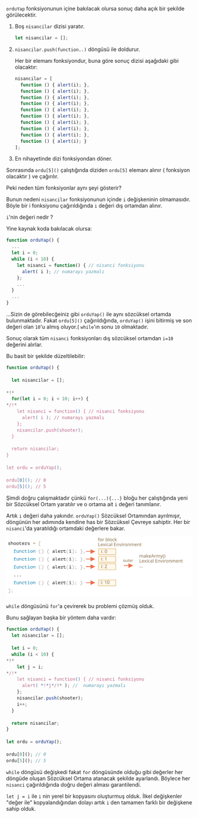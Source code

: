 
`orduYap` fonksiyonunun içine bakılacak olursa sonuç daha açık bir şekilde görülecektir.


1. Boş `nisancilar` dizisi yaratır.

    ```js
    let nisancilar = [];
    ```

2. `nisancilar.push(function..)` döngüsü ile doldurur.

    Her bir elemanı fonksiyondur, buna göre sonuç dizisi aşağıdaki gibi olacaktır:
    
    ```js no-beautify
    nisancilar = [
      function () { alert(i); },
      function () { alert(i); },
      function () { alert(i); },
      function () { alert(i); },
      function () { alert(i); },
      function () { alert(i); },
      function () { alert(i); },
      function () { alert(i); },
      function () { alert(i); },
      function () { alert(i); }
    ];
    ```

3. En nihayetinde dizi fonksiyondan döner.

Sonrasında `ordu[5]()` çalıştığında diziden `ordu[5]` elemanı alınır ( fonksiyon olacaktır ) ve çağırılır.

Peki neden tüm fonksiyonlar aynı şeyi gösterir?

Bunun nedeni `nisancilar` fonksiyonunun içinde `i` değişkeninin olmamasıdır. Böyle bir i fonksiyonu çağırıldığında `i` değeri dış ortamdan alınır.

`i`'nin değeri nedir ?

Yine kaynak koda bakılacak olursa:

```js
function orduYap() {
  ...
  let i = 0;
  while (i < 10) {
    let nisanci = function() { // nisanci fonksiyonu
      alert( i ); // numarayı yazmalı
    };
    ...
  }
  ...
}
```

...Sizin de görebilecğeiniz gibi `orduYap()` ile aynı sözcüksel ortamda bulunmaktadır. Fakat `ordu[5]()` çağırıldığında, `orduYap()` işini bitirmiş ve son değeri olan `10`'u almış oluyor.( `while`'ın sonu `10` olmaktadır.

Sonuç olarak tüm `nisanci` fonksiyonları dış sözcüksel ortamdan `i=10` değerini alırlar.

Bu basit bir şekilde düzeltilebilir:

```js run
function orduYap() {

  let nisancilar = [];

*!*
  for(let i = 0; i < 10; i++) {
*/!*
    let nisanci = function() { // nisanci fonksiyonu
      alert( i ); // numarayı yazmalı
    };
    nisancilar.push(shooter);
  }

  return nisancilar;
}

let ordu = orduYap();

ordu[0](); // 0
ordu[5](); // 5
```

Şimdi doğru çalışmaktadır çünkü `for(...){...}` bloğu her çalıştığında yeni bir Sözcüksel Ortam yaratılır ve o ortama ait `i` değeri tanımlanır.

Artık `i` değeri daha yakındır. `orduYap()` Sözcüksel Ortamından ayrılmışır, döngünün her adımında kendine has bir Sözcüksel Çevreye sahiptir. Her bir `nisanci`'da yaratıldığı ortamdaki değerlere bakar.

![](lexenv-makearmy.svg)

`while` döngüsünü `for`'a çevirerek bu problemi çözmüş olduk.

Bunu sağlayan başka bir yöntem daha vardır:


```js run
function orduYap() {
  let nisancilar = [];

  let i = 0;
  while (i < 10) {
*!*
    let j = i;
*/!*
    let nisanci = function() { // nisanci fonksiyonu
      alert( *!*j*/!* ); //  numarayı yazmalı
    };
    nisancilar.push(shooter);
    i++;
  }

  return nisancilar;
}

let ordu = orduYap();

ordu[0](); // 0
ordu[5](); // 5
```
`while` döngüsü değişkedi fakat `for` döngüsünde olduğu gibi değerler her döngüde oluşan Sözcüksel Ortama atanacak şekilde ayarlandı. Böylece her `nisanci` çağırıldığında doğru değeri alması garantilendi.

`let j = i` ile `i` nin yerel bir kopyasını oluşturmuş olduk. İlkel değişkenler "değer ile" kopyalandığından dolayı artık `i` den tamamen farklı bir değişkene sahip olduk.